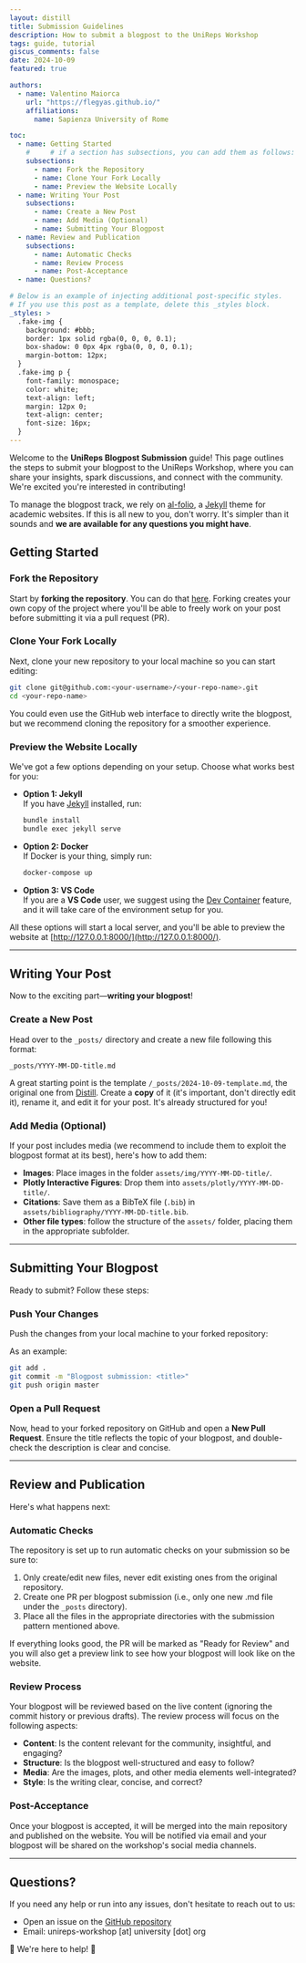 ```yaml
---
layout: distill
title: Submission Guidelines
description: How to submit a blogpost to the UniReps Workshop
tags: guide, tutorial
giscus_comments: false
date: 2024-10-09
featured: true

authors:
  - name: Valentino Maiorca
    url: "https://flegyas.github.io/"
    affiliations:
      name: Sapienza University of Rome

toc:
  - name: Getting Started
    #     # if a section has subsections, you can add them as follows:
    subsections:
      - name: Fork the Repository
      - name: Clone Your Fork Locally
      - name: Preview the Website Locally
  - name: Writing Your Post
    subsections:
      - name: Create a New Post
      - name: Add Media (Optional)
      - name: Submitting Your Blogpost
  - name: Review and Publication
    subsections:
      - name: Automatic Checks
      - name: Review Process
      - name: Post-Acceptance
  - name: Questions?

# Below is an example of injecting additional post-specific styles.
# If you use this post as a template, delete this _styles block.
_styles: >
  .fake-img {
    background: #bbb;
    border: 1px solid rgba(0, 0, 0, 0.1);
    box-shadow: 0 0px 4px rgba(0, 0, 0, 0.1);
    margin-bottom: 12px;
  }
  .fake-img p {
    font-family: monospace;
    color: white;
    text-align: left;
    margin: 12px 0;
    text-align: center;
    font-size: 16px;
  }
---
```


Welcome to the **UniReps Blogpost Submission** guide! This page outlines the steps to submit your blogpost to the UniReps Workshop, where you can share your insights, spark discussions, and connect with the community.
We're excited you're interested in contributing!

To manage the blogpost track, we rely on [al-folio](https://github.com/alshedivat/al-folio), a [Jekyll](https://jekyllrb.com) theme for academic websites.
If this is all new to you, don't worry. It's simpler than it sounds and **we are available for any questions you might have**.

## Getting Started

### Fork the Repository

Start by **forking the repository**. You can do that [here](https://github.com/UniReps/UniReps). Forking creates your own copy of the project where you'll be able to freely work on your post before submitting it via a pull request (PR).

### Clone Your Fork Locally

Next, clone your new repository to your local machine so you can start editing:

```bash
git clone git@github.com:<your-username>/<your-repo-name>.git
cd <your-repo-name>
```

You could even use the GitHub web interface to directly write the blogpost, but we recommend cloning the repository for a smoother experience.

### Preview the Website Locally

We've got a few options depending on your setup. Choose what works best for you:

- **Option 1: Jekyll**  
   If you have [Jekyll](https://jekyllrb.com/) installed, run:

  ```bash
  bundle install
  bundle exec jekyll serve
  ```

- **Option 2: Docker**  
   If Docker is your thing, simply run:

  ```bash
  docker-compose up
  ```

- **Option 3: VS Code**  
   If you are a **VS Code** user, we suggest using the [Dev Container](https://code.visualstudio.com/docs/devcontainers/containers) feature, and it will take care of the environment setup for you.

All these options will start a local server, and you'll be able to preview the website at [http://127.0.0.1:8000/](http://127.0.0.1:8000/).

---

## Writing Your Post

Now to the exciting part—**writing your blogpost**!

### Create a New Post

Head over to the `_posts/` directory and create a new file following this format:

```text
_posts/YYYY-MM-DD-title.md
```

A great starting point is the template `/_posts/2024-10-09-template.md`, the original one from [Distill](https://distill.pub). Create a **copy** of it (it's important, don't directly edit it), rename it, and edit it for your post. It's already structured for you!

### Add Media (Optional)

If your post includes media (we recommend to include them to exploit the blogpost format at its best), here's how to add them:

- **Images**: Place images in the folder `assets/img/YYYY-MM-DD-title/`.
- **Plotly Interactive Figures**: Drop them into `assets/plotly/YYYY-MM-DD-title/`.
- **Citations**: Save them as a BibTeX file (`.bib`) in `assets/bibliography/YYYY-MM-DD-title.bib`.
- **Other file types**: follow the structure of the `assets/` folder, placing them in the appropriate subfolder.

---

## Submitting Your Blogpost

Ready to submit? Follow these steps:

### Push Your Changes

Push the changes from your local machine to your forked repository:

As an example:

```bash
git add .
git commit -m "Blogpost submission: <title>"
git push origin master
```

### Open a Pull Request

Now, head to your forked repository on GitHub and open a **New Pull Request**. Ensure the title reflects the topic of your blogpost, and double-check the description is clear and concise.

---

## Review and Publication

Here's what happens next:

### Automatic Checks

The repository is set up to run automatic checks on your submission so be sure to:

1. Only create/edit new files, never edit existing ones from the original repository.
2. Create one PR per blogpost submission (i.e., only one new .md file under the `_posts` directory).
3. Place all the files in the appropriate directories with the submission pattern mentioned above.

If everything looks good, the PR will be marked as "Ready for Review" and you will also get a preview link to see how your blogpost will look like on the website.

### Review Process

Your blogpost will be reviewed based on the live content (ignoring the commit history or previous drafts). The review process will focus on the following aspects:

- **Content**: Is the content relevant for the community, insightful, and engaging?
- **Structure**: Is the blogpost well-structured and easy to follow?
- **Media**: Are the images, plots, and other media elements well-integrated?
- **Style**: Is the writing clear, concise, and correct?

### Post-Acceptance

Once your blogpost is accepted, it will be merged into the main repository and published on the website. You will be notified via email and your blogpost will be shared on the workshop's social media channels.

---

## Questions?

If you need any help or run into any issues, don't hesitate to reach out to us:

- Open an issue on the [GitHub repository](https://github.com/UniReps/UniReps)
- Email: unireps-workshop [at] university [dot] org

🔵 We're here to help! 🔴

